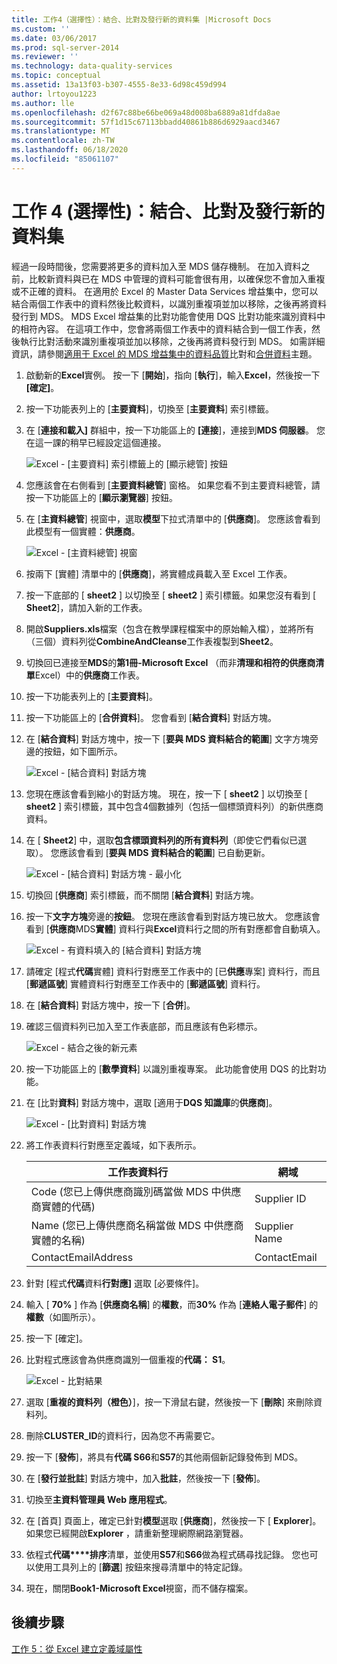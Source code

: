 ```yaml
---
title: 工作4（選擇性）：結合、比對及發行新的資料集 |Microsoft Docs
ms.custom: ''
ms.date: 03/06/2017
ms.prod: sql-server-2014
ms.reviewer: ''
ms.technology: data-quality-services
ms.topic: conceptual
ms.assetid: 13a13f03-b307-4555-8e33-6d98c459d994
author: lrtoyou1223
ms.author: lle
ms.openlocfilehash: d2f67c88be66be069a48d008ba6889a81dfda8ae
ms.sourcegitcommit: 57f1d15c67113bbadd40861b886d6929aacd3467
ms.translationtype: MT
ms.contentlocale: zh-TW
ms.lasthandoff: 06/18/2020
ms.locfileid: "85061107"
---
```

# <a name="task-4-optional-combining-matching-and-publishing-new-set-of-data"></a>工作 4 (選擇性)：結合、比對及發行新的資料集
  經過一段時間後，您需要將更多的資料加入至 MDS 儲存機制。 在加入資料之前，比較新資料與已在 MDS 中管理的資料可能會很有用，以確保您不會加入重複或不正確的資料。 在適用於 Excel 的 Master Data Services 增益集中，您可以結合兩個工作表中的資料然後比較資料，以識別重複項並加以移除，之後再將資料發行到 MDS。 MDS Excel 增益集的比對功能會使用 DQS 比對功能來識別資料中的相符內容。 在這項工作中，您會將兩個工作表中的資料結合到一個工作表，然後執行比對活動來識別重複項並加以移除，之後再將資料發行到 MDS。 如需詳細資訊，請參閱[適用于 Excel 的 MDS 增益集中的資料品質](https://msdn.microsoft.com/library/hh548681.aspx)比對和[合併資料](https://msdn.microsoft.com/library/hh548680.aspx)主題。  
  
1.  啟動新的**Excel**實例。 按一下 [**開始**]，指向 [**執行**]，輸入**Excel**，然後按一下 **[確定]**。  
  
2.  按一下功能表列上的 [**主要資料**]，切換至 [**主要資料**] 索引標籤。  
  
3.  在 [**連接和載入]** 群組中，按一下功能區上的 **[連接**]，連接到**MDS 伺服器**。 您在這一課的稍早已經設定這個連接。  
  
     ![Excel - [主要資料] 索引標籤上的 [顯示總管] 按鈕](../../2014/tutorials/media/et-combinematchandpublishnewsod-01.jpg "Excel - [主要資料] 索引標籤上的 [顯示總管] 按鈕")  
  
4.  您應該會在右側看到 [**主要資料總管**] 窗格。 如果您看不到主要資料總管，請按一下功能區上的 [**顯示瀏覽器**] 按鈕。  
  
5.  在 [**主資料總管**] 視窗中，選取**模型**下拉式清單中的 [**供應商**]。 您應該會看到此模型有一個實體：**供應商**。  
  
     ![Excel - [主資料總管] 視窗](../../2014/tutorials/media/et-combinematchandpublishnewsod-02.jpg "Excel - [主資料總管] 視窗")  
  
6.  按兩下 [實體] 清單中的 [**供應商**]，將實體成員載入至 Excel 工作表。  
  
7.  按一下底部的 [ **sheet2** ] 以切換至 [ **sheet2** ] 索引標籤。如果您沒有看到 [ **Sheet2**]，請加入新的工作表。  
  
8.  開啟**Suppliers.xls**檔案（包含在教學課程檔案中的原始輸入檔），並將所有（三個）資料列從**CombineAndCleanse**工作表複製到**Sheet2**。  
  
9. 切換回已連接至**MDS**的**第1冊-Microsoft Excel** （而非**清理和相符的供應商清單**Excel）中的**供應商**工作表。  
  
10. 按一下功能表列上的 [**主要資料**]。  
  
11. 按一下功能區上的 [**合併資料**]。 您會看到 [**結合資料**] 對話方塊。  
  
12. 在 [**結合資料**] 對話方塊中，按一下 [**要與 MDS 資料結合的範圍**] 文字方塊旁邊的按鈕，如下圖所示。  
  
     ![Excel - [結合資料] 對話方塊](../../2014/tutorials/media/et-combinematchandpublishnewsod-03.jpg "Excel - [結合資料] 對話方塊")  
  
13. 您現在應該會看到縮小的對話方塊。 現在，按一下 [ **sheet2** ] 以切換至 [ **sheet2** ] 索引標籤，其中包含4個數據列（包括一個標頭資料列）的新供應商資料。  
  
14. 在 [ **Sheet2**] 中，選取**包含標頭資料列的所有資料列**（即使它們看似已選取）。 您應該會看到 [**要與 MDS 資料結合的範圍**] 已自動更新。  
  
     ![Excel - [結合資料] 對話方塊 - 最小化](../../2014/tutorials/media/et-combinematchandpublishnewsod-04.jpg "Excel - [結合資料] 對話方塊 - 最小化")  
  
15. 切換回 [**供應商**] 索引標籤，而不關閉 [**結合資料**] 對話方塊。  
  
16. 按一下**文字方塊**旁邊的**按鈕**。 您現在應該會看到對話方塊已放大。 您應該會看到 [**供應商**MDS**實體**] 資料行與**Excel**資料行之間的所有對應都會自動填入。  
  
     ![Excel - 有資料填入的 [結合資料] 對話方塊](../../2014/tutorials/media/et-combinematchandpublishnewsod-05.jpg "Excel - 有資料填入的 [結合資料] 對話方塊")  
  
17. 請確定 [程式**代碼**實體] 資料行對應至工作表中的 [已**供應**專案] 資料行，而且 [**郵遞區號**] 實體資料行對應至工作表中的 [**郵遞區號**] 資料行。  
  
18. 在 [**結合資料**] 對話方塊中，按一下 [**合併**]。  
  
19. 確認三個資料列已加入至工作表底部，而且應該有色彩標示。  
  
     ![Excel - 結合之後的新元素](../../2014/tutorials/media/et-combinematchandpublishnewsod-06.jpg "Excel - 結合之後的新元素")  
  
20. 按一下功能區上的 [**數學資料**] 以識別重複專案。 此功能會使用 DQS 的比對功能。  
  
21. 在 [比對**資料**] 對話方塊中，選取 [適用于**DQS 知識庫**的**供應商**]。  
  
     ![Excel - [比對資料] 對話方塊](../../2014/tutorials/media/et-combinematchandpublishnewsod-07.jpg "Excel - [比對資料] 對話方塊")  
  
22. 將工作表資料行對應至定義域，如下表所示。  
  
    |工作表資料行|網域|  
    |----------------------|------------|  
    |Code (您已上傳供應商識別碼當做 MDS 中供應商實體的代碼)|Supplier ID|  
    |Name (您已上傳供應商名稱當做 MDS 中供應商實體的名稱)|Supplier Name|  
    |ContactEmailAddress|ContactEmail|  
  
23. 針對 [程式**代碼**資料**行對應]** 選取 [必要條件]。  
  
24. 輸入 [ **70%** ] 作為 [**供應商名稱**] 的**權數**，而**30%** 作為 [**連絡人電子郵件**] 的**權數**（如圖所示）。  
  
25. 按一下 [確定]。  
  
26. 比對程式應該會為供應商識別一個重複的**代碼： S1**。  
  
     ![Excel - 比對結果](../../2014/tutorials/media/et-combinematchandpublishnewsod-08.jpg "Excel - 比對結果")  
  
27. 選取 [**重複的資料列（橙色）**]，按一下滑鼠右鍵，然後按一下 [**刪除**] 來刪除資料列。  
  
28. 刪除**CLUSTER_ID**的資料行，因為您不再需要它。  
  
29. 按一下 [**發佈**]，將具有**代碼 S66**和**S57**的其他兩個新記錄發佈到 MDS。  
  
30. 在 [**發行並批註**] 對話方塊中，加入**批註**，然後按一下 [**發佈**]。  
  
31. 切換至**主資料管理員 Web 應用程式**。  
  
32. 在 [首頁] 頁面上，確定已針對**模型**選取 [**供應商**]，然後按一下 [ **Explorer**]。 如果您已經開啟**Explorer** ，請重新整理網際網路瀏覽器。  
  
33. 依程式**代碼****排序**清單，並使用**S57**和**S66**做為程式碼尋找記錄。 您也可以使用工具列上的 [**篩選**] 按鈕來搜尋清單中的特定記錄。  
  
34. 現在，關閉**Book1-Microsoft Excel**視窗，而不儲存檔案。  
  
## <a name="next-step"></a>後續步驟  
 [工作 5：從 Excel 建立定義域屬性](../../2014/tutorials/task-5-creating-a-domain-based-attribute-from-excel.md)  
  
  

